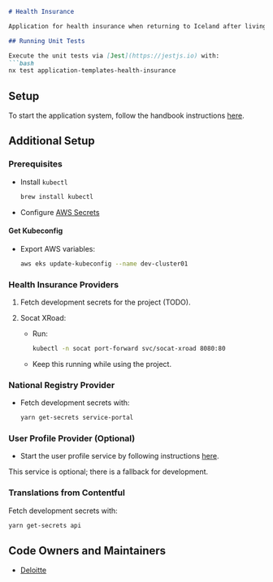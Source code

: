 ```markdown
# Health Insurance

Application for health insurance when returning to Iceland after living abroad.

## Running Unit Tests

Execute the unit tests via [Jest](https://jestjs.io) with:
```bash
nx test application-templates-health-insurance
```

## Setup

To start the application system, follow the handbook instructions [here](https://docs.devland.is/apps/application-system).

## Additional Setup

### Prerequisites

- Install `kubectl`
  ```bash
  brew install kubectl
  ```
- Configure [AWS Secrets](../../../../handbook/repository/aws-secrets.md)

#### Get Kubeconfig

- Export AWS variables:
  ```bash
  aws eks update-kubeconfig --name dev-cluster01
  ```

### Health Insurance Providers

1. Fetch development secrets for the project (TODO).

2. Socat XRoad:
   - Run:
     ```bash
     kubectl -n socat port-forward svc/socat-xroad 8080:80
     ```
   - Keep this running while using the project.

### National Registry Provider

- Fetch development secrets with:
  ```bash
  yarn get-secrets service-portal
  ```

### User Profile Provider (Optional)

- Start the user profile service by following instructions [here](https://docs.devland.is/apps/services/user-profile).

This service is optional; there is a fallback for development.

### Translations from Contentful

Fetch development secrets with:
```bash
yarn get-secrets api
```

## Code Owners and Maintainers

- [Deloitte](https://github.com/orgs/island-is/teams/deloitte)
```